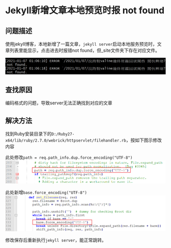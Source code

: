 # Jekyll新增文章本地预览时报 not found

## <i class="fa fa-question-circle"></i> 问题描述
使用jekyll博客，本地新增了一篇文章，`jekyll server`启动本地服务预览时，文章列表里能显示，点击进去时报错not found，但_site文件夹下存在对应文件。

![](assets/003/001/0001-1609954618696.png)

## <i class="fa fa-bullseye"></i> 查找原因
编码格式的问题，导致server无法正确找到对应的文章

## <i class="fa fa-check-circle"></i> 解决方法
找到Ruby安装目录下的`D:/Ruby27-x64/lib/ruby/2.7.0/webrick/httpservlet/filehandler.rb`，按如下图示修改内容

此处修改`path = req.path_info.dup.force_encoding("UTF-8")`
![](assets/003/001/0001-1609954825526.png)

此处新增`base.force_encoding("UTF-8")`
![](assets/003/001/0001-1609954861374.png)

修改保存后重新执行`jekyll server`，能正常跳转。